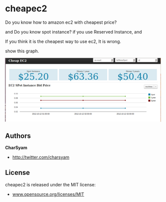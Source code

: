 cheapec2
========

Do you know how to amazon ec2 with cheapest price?

and Do you know spot instance? if you use Reserved Instance, and 

If you think it is the cheapest way to use ec2, It is wrong.

show this graph.

![Cheap EC2](https://github.com/charsyam/cheapec2/blob/master/design/cheapec2.png?raw=true "CheapEC2")

Authors
-------

**CharSyam**

+ http://twitter.com/charsyam

License
-------
cheapec2 is released under the MIT license:
+ www.opensource.org/licenses/MIT
